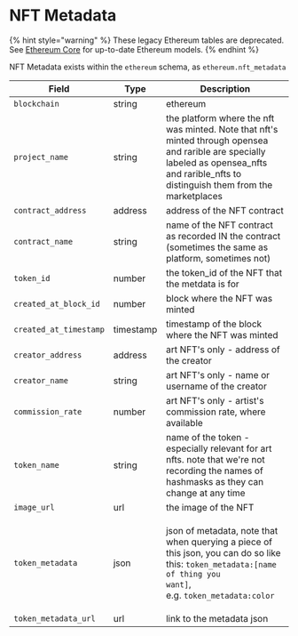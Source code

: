 # NFT Metadata

{% hint style="warning" %}
These legacy Ethereum tables are deprecated. See [Ethereum Core](../../ethereum-core-tables/) for up-to-date Ethereum models.
{% endhint %}

NFT Metadata exists within the `ethereum` schema, as `ethereum.nft_metadata`

| Field                  | Type      | Description                                                                                                                                                                                      |
| ---------------------- | --------- | ------------------------------------------------------------------------------------------------------------------------------------------------------------------------------------------------ |
| `blockchain`           | string    | ethereum                                                                                                                                                                                         |
| `project_name`         | string    | the platform where the nft was minted. Note that nft's minted through opensea and rarible are specially labeled as opensea\_nfts and rarible\_nfts to distinguish them from the marketplaces     |
| `contract_address`     | address   | address of the NFT contract                                                                                                                                                                      |
| `contract_name`        | string    | name of the NFT contract as recorded IN the contract (sometimes the same as platform, sometimes not)                                                                                             |
| `token_id`             | number    | the token\_id of the NFT that the metdata is for                                                                                                                                                 |
| `created_at_block_id`  | number    | block where the NFT was minted                                                                                                                                                                   |
| `created_at_timestamp` | timestamp | timestamp of the block where the NFT was minted                                                                                                                                                  |
| `creator_address`      | address   | art NFT's only - address of the creator                                                                                                                                                          |
| `creator_name`         | string    | art NFT's only - name or username of the creator                                                                                                                                                 |
| `commission_rate`      | number    | art NFT's only - artist's commission rate, where available                                                                                                                                       |
| `token_name`           | string    | name of the token - especially relevant for art nfts. note that we're not recording the names of hashmasks as they can change at any time                                                        |
| `image_url`            | url       | the image of the NFT                                                                                                                                                                             |
| `token_metadata`       | json      | <p>json of metadata, note that when querying a piece of this json, you can do so like this: <code>token_metadata:[name of thing you want]</code>, <br>e.g. <code>token_metadata:color</code></p> |
| `token_metadata_url`   | url       | link to the metadata json                                                                                                                                                                        |
